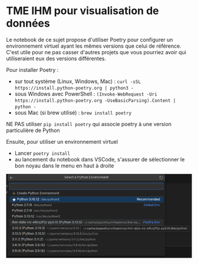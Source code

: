# TME IHM pour visualisation de données

Le notebook de ce sujet propose d'utiliser Poetry pour configurer un environnement virtuel ayant les mêmes versions
que celui de référence. C'est utile pour ne pas casser d'autres projets que vous pourriez avoir qui utiliseraient eux
des versions différentes.

Pour installer Poetry :
* sur tout système (Linux, Windows, Mac) : `curl -sSL https://install.python-poetry.org | python3 -`
* sous Windows avec PowerShell : `(Invoke-WebRequest -Uri https://install.python-poetry.org -UseBasicParsing).Content | python -`
* sous Mac (si brew utilisé) : `brew install poetry`

NE PAS utiliser `pip install poetry` qui associe poetry à une version particulière de Python

Ensuite, pour utiliser un environnement virtuel
* Lancer `poetry install`
* au lancement du notebook dans VSCode, s'assurer de sélectionner le bon noyau dans le menu en haut à droite

<img src="kernel_choice.png">